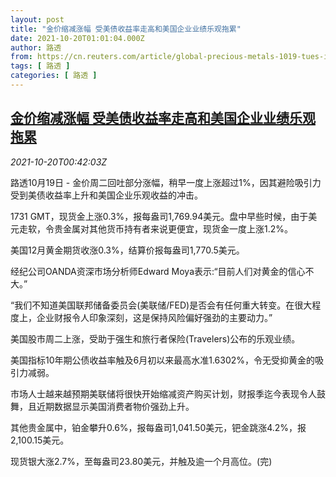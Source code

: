 ```yaml
---
layout: post
title: "金价缩减涨幅 受美债收益率走高和美国企业业绩乐观拖累"
date: 2021-10-20T01:01:04.000Z
author: 路透
from: https://cn.reuters.com/article/global-precious-metals-1019-tues-idCNKBS2HA013
tags: [ 路透 ]
categories: [ 路透 ]
---
```

<!--1634691664000-->
[金价缩减涨幅 受美债收益率走高和美国企业业绩乐观拖累](https://cn.reuters.com/article/global-precious-metals-1019-tues-idCNKBS2HA013)
------

<div>
<div><i>2021-10-20T00:42:03Z</i></div><p>路透10月19日 - 金价周二回吐部分涨幅，稍早一度上涨超过1%，因其避险吸引力受到美债收益率上升和美国企业乐观收益的冲击。</p><p>1731 GMT，现货金上涨0.3%，报每盎司1,769.94美元。盘中早些时候，由于美元走软，令贵金属对其他货币持有者来说更便宜，现货金一度上涨1.2%。</p><p>美国12月黄金期货收涨0.3%，结算价报每盎司1,770.5美元。</p><p>经纪公司OANDA资深市场分析师Edward Moya表示:“目前人们对黄金的信心不大。”</p><p>“我们不知道美国联邦储备委员会(美联储/FED)是否会有任何重大转变。在很大程度上，企业财报令人印象深刻，这是保持风险偏好强劲的主要动力。”</p><p>美国股市周二上涨，受助于强生和旅行者保险(Travelers)公布的乐观业绩。</p><p>美国指标10年期公债收益率触及6月初以来最高水准1.6302%，令无受抑黄金的吸引力减弱。</p><p>市场人士越来越预期美联储将很快开始缩减资产购买计划，财报季迄今表现令人鼓舞，且近期数据显示美国消费者物价强劲上升。</p><p>其他贵金属中，铂金攀升0.6%，报每盎司1,041.50美元，钯金跳涨4.2%，报2,100.15美元。</p><p>现货银大涨2.7%，至每盎司23.80美元，并触及逾一个月高位。(完)</p>
</div>
